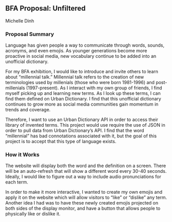 ## BFA Proposal: Unfiltered
Michelle Dinh

### Proposal Summary
Language has given people a way to communicate through words, sounds, acronyms, and even emojis. As younger generations become more proactive in social media, new vocabulary continue to be added into an unofficial dictionary.

For my BFA exhibition, I would like to introduce and invite others to learn about “millennial talk.” Millennial talk refers to the creation of new terminologies used by millenials (those who were born 1981-1996) and post-millenials (1997-present). As I interact with my own group of friends, I find myself picking up and learning new terms. As I look up these terms, I can find them defined on Urban Dictionary. I find that this unofficial dictionary continues to grow more as social media communities gain momentum in trends and coverage. 
 
Therefore, I want to use an Urban Dictionary API in order to access their library of invented terms. This project would use require the use of JSON in order to pull data from Urban Dictionary’s API. I find that the word “millennial” has bad connotations associated with it, but the goal of this project is to accept that this type of language exists.

### How it Works
The website will display both the word and the definition on a screen. There will be an auto-refresh that will show a different word every 30-40 seconds. Ideally, I would like to figure out a way to include audio pronunciations for each term.

In order to make it more interactive, I wanted to create my own emojis and apply it on the website which will allow visitors to “like” or “dislike” any term. Another idea I had was to have these newly created emojis projected on both sides of the display monitor, and have a button that allows people to physically like or dislike it.
